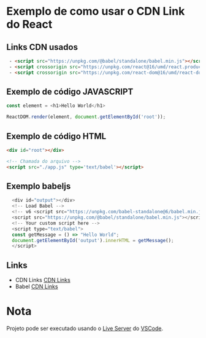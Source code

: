 # Exemplo de como usar o CDN Link do React

## Links CDN usados 
```html
 - <script src="https://unpkg.com/@babel/standalone/babel.min.js"></script>
 - <script crossorigin src="https://unpkg.com/react@16/umd/react.production.min.js"></script>
 - <script crossorigin src="https://unpkg.com/react-dom@16/umd/react-dom.production.min.js"></script>
```  
## Exemplo de código JAVASCRIPT 
```js
const element = <h1>Hello World</h1>

ReactDOM.render(element, document.getElementById('root'));
```

## Exemplo de código HTML 
```html
<div id="root"></div>

<!-- Chamada do arquivo -->
<script src="./app.js" type='text/babel'></script>
```

## Exemplo babeljs 
```js
  <div id="output"></div>
  <!-- Load Babel -->
  <!-- v6 <script src="https://unpkg.com/babel-standalone@6/babel.min.js"></script> -->
  <script src="https://unpkg.com/@babel/standalone/babel.min.js"></script>
  <!-- Your custom script here -->
  <script type="text/babel">
  const getMessage = () => "Hello World";
  document.getElementById('output').innerHTML = getMessage();
  </script>
```

## Links 
- CDN Links [CDN Links](https://pt-br.reactjs.org/docs/cdn-links.html)
- Babel [CDN Links](https://babeljs.io/setup#installation)

# Nota
Projeto pode ser executado usando o [Live Server](https://marketplace.visualstudio.com/items?itemName=ritwickdey.LiveServer) do [VSCode](https://code.visualstudio.com/).